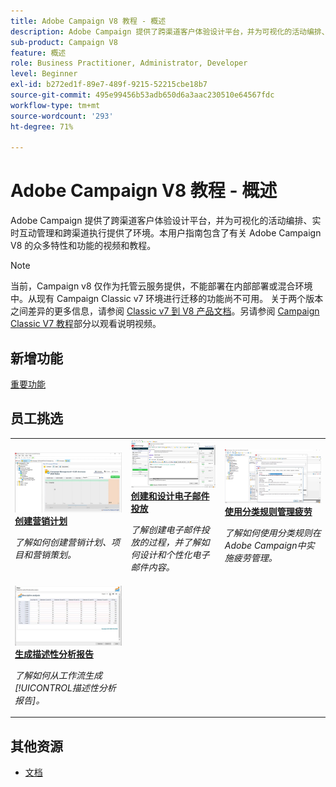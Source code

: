 ```yaml
---
title: Adobe Campaign V8 教程 - 概述
description: Adobe Campaign 提供了跨渠道客户体验设计平台，并为可视化的活动编排、实时互动管理和跨渠道执行提供了环境。本用户指南包含了有关 Adobe Campaign Standard 的众多特性和功能的视频和教程。
sub-product: Campaign V8
feature: 概述
role: Business Practitioner, Administrator, Developer
level: Beginner
exl-id: b272ed1f-89e7-489f-9215-52215cbe18b7
source-git-commit: 495e99456b53adb650d6a3aac230510e64567fdc
workflow-type: tm+mt
source-wordcount: '293'
ht-degree: 71%

---
```


# Adobe Campaign V8 教程 - 概述

Adobe Campaign 提供了跨渠道客户体验设计平台，并为可视化的活动编排、实时互动管理和跨渠道执行提供了环境。本用户指南包含了有关 Adobe Campaign V8 的众多特性和功能的视频和教程。

>[!NOTE]
> 当前，Campaign v8 仅作为托管云服务提供，不能部署在内部部署或混合环境中。从现有 Campaign Classic v7 环境进行迁移的功能尚不可用。
>关于两个版本之间差异的更多信息，请参阅 [Classic v7 到 V8 产品文档](https://experienceleague.adobe.com/docs/campaign/campaign-v8/start/capability-matrix.html)。另请参阅 [Campaign Classic V7 教程](https://experienceleague.adobe.com/docs/campaign-classic-learn/tutorials/overview.html?lang=zh-Hans)部分以观看说明视频。

## 新增功能

[重要功能](https://experienceleague.adobe.com/docs/campaign/campaign-v8/start/whats-new.html)

## 员工挑选

<table>
<tr>
  <td>
    <a href="./getting-started/create-a-marketing-plan-programs-and-campaigns.md">
      <img alt="创建营销计划、项目和营销策划（视频）" src="./assets/333810.jpg"/>
    </a>
    <div>
      <a href="./getting-started/create-a-marketing-plan-programs-and-campaigns.md">
    <strong>创建营销计划</strong>
    </a>
    </div>
    <p>
    <em>了解如何创建营销计划、项目和营销策划。</em>
    <p>
  </td>
   <td>
    <a href="./content-creation/create-and-design-email-deliveries.md">
      <img alt="创建和设计电子邮件投放（视频）" src="./assets/333476.jpg" />
    </a>
    <div>
      <a href="./content-creation/create-and-design-email-deliveries.md">
    <strong>创建和设计电子邮件投放</strong>
    </a>
    </div> 
    <p>
    <em>了解创建电子邮件投放的过程，并了解如何设计和个性化电子邮件内容。</em>
    <p>
  </td>
  <td>
    <a href="./send-messages/fatigue-management/typology-rules-for-fatigue-management.md">
      <img alt="使用分类规则管理疲劳（视频）" src="./assets/333787.jpg" />
    </a>
    <div>
      <a href="./send-messages/fatigue-management/typology-rules-for-fatigue-management.md">
    <strong>使用分类规则管理疲劳</strong>
    </a>
    </div>
    <p>
    <em>了解如何使用分类规则在Adobe Campaign中实施疲劳管理。  </em>
    <p>
  </td>
</tr>
<tr>
</td>
  <td>
    <a href="./reporting/generate-a-descriptive-analysis-report.md">
      <img alt="生成描述性分析报告" src="./assets/333994.jpg" />
    </a>
    <div>
      <a href="./reporting/generate-a-descriptive-analysis-report.md">
    <strong>生成描述性分析报告</strong>
    </a>
    </div>
    <p>
    <em>了解如何从工作流生成[!UICONTROL描述性分析报告]。</em>
    <p>
  </td>

</table>

## 其他资源

* [文档](https://experienceleague.adobe.com/docs/campaign-v8.html)

